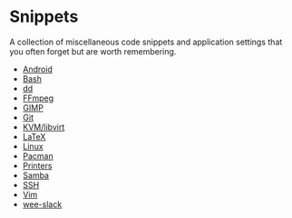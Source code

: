 # Snippets

A collection of miscellaneous code snippets and application settings that you
often forget but are worth remembering.

 * [Android](android.md)
 * [Bash](bash.md)
 * [dd](dd.md)
 * [FFmpeg](ffmpeg.md)
 * [GIMP](gimp.md)
 * [Git](git.md)
 * [KVM/libvirt](kvm.md)
 * [LaTeX](latex.md)
 * [Linux](linux.md)
 * [Pacman](pacman.md)
 * [Printers](printers.md)
 * [Samba](samba.md)
 * [SSH](ssh.md)
 * [Vim](vim.md)
 * [wee-slack](wee-slack.md)
